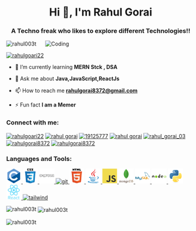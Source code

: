 

<h1 align="center">Hi 👋, I'm Rahul Gorai</h1>	
<h3 align="center">A Techno freak who likes to explore different Technologies!!</h3>	
<img align="right" alt="Coding" width="400" src="https://images.squarespace-cdn.com/content/v1/5769fc401b631bab1addb2ab/1541580611624-TE64QGKRJG8SWAIUS7NS/ke17ZwdGBToddI8pDm48kPoswlzjSVMM-SxOp7CV59BZw-zPPgdn4jUwVcJE1ZvWQUxwkmyExglNqGp0IvTJZamWLI2zvYWH8K3-s_4yszcp2ryTI0HqTOaaUohrI8PI6FXy8c9PWtBlqAVlUS5izpdcIXDZqDYvprRqZ29Pw0o/coding-freak.gif">	


<p align="left"> <img src="https://komarev.com/ghpvc/?username=rahul003t&label=Profile%20views&color=0e75b6&style=flat" alt="rahul003t" /> </p>	

<p align="left"> <a href="https://twitter.com/rahulgoari22" target="blank"><img src="https://img.shields.io/twitter/follow/rahulgoari22?logo=twitter&style=for-the-badge" alt="rahulgoari22" /></a> </p>	

- 🌱 I’m currently learning **MERN Stck , DSA**	

- 💬 Ask me about **Java,JavaScript,ReactJs**	

- 📫 How to reach me **rahulgorai8372@gmail.com**	

- ⚡ Fun fact **I am a Memer**	

<h3 align="left">Connect with me:</h3>	
<p align="left">	
<a href="https://twitter.com/rahulgoari22" target="blank"><img align="center" src="https://raw.githubusercontent.com/rahuldkjain/github-profile-readme-generator/master/src/images/icons/Social/twitter.svg" alt="rahulgoari22" height="30" width="40" /></a>	
<a href="https://linkedin.com/in/rahul gorai" target="blank"><img align="center" src="https://raw.githubusercontent.com/rahuldkjain/github-profile-readme-generator/master/src/images/icons/Social/linked-in-alt.svg" alt="rahul gorai" height="30" width="40" /></a>	
<a href="https://stackoverflow.com/users/19125777" target="blank"><img align="center" src="https://raw.githubusercontent.com/rahuldkjain/github-profile-readme-generator/master/src/images/icons/Social/stack-overflow.svg" alt="19125777" height="30" width="40" /></a>	
<a href="https://fb.com/rahul gorai" target="blank"><img align="center" src="https://raw.githubusercontent.com/rahuldkjain/github-profile-readme-generator/master/src/images/icons/Social/facebook.svg" alt="rahul gorai" height="30" width="40" /></a>	
<a href="https://instagram.com/rahul_gorai_03" target="blank"><img align="center" src="https://raw.githubusercontent.com/rahuldkjain/github-profile-readme-generator/master/src/images/icons/Social/instagram.svg" alt="rahul_gorai_03" height="30" width="40" /></a>	
<a href="https://www.leetcode.com/rahulgorai8372" target="blank"><img align="center" src="https://raw.githubusercontent.com/rahuldkjain/github-profile-readme-generator/master/src/images/icons/Social/leet-code.svg" alt="rahulgorai8372" height="30" width="40" /></a>	
<a href="https://auth.geeksforgeeks.org/user/rahulgorai8372" target="blank"><img align="center" src="https://raw.githubusercontent.com/rahuldkjain/github-profile-readme-generator/master/src/images/icons/Social/geeks-for-geeks.svg" alt="rahulgorai8372" height="30" width="40" /></a>	
</p>	

<h3 align="left">Languages and Tools:</h3>	
<p align="left"> <a href="https://www.cprogramming.com/" target="_blank" rel="noreferrer"> <img src="https://raw.githubusercontent.com/devicons/devicon/master/icons/c/c-original.svg" alt="c" width="40" height="40"/> </a> <a href="https://www.w3schools.com/css/" target="_blank" rel="noreferrer"> <img src="https://raw.githubusercontent.com/devicons/devicon/master/icons/css3/css3-original-wordmark.svg" alt="css3" width="40" height="40"/> </a> <a href="https://expressjs.com" target="_blank" rel="noreferrer"> <img src="https://raw.githubusercontent.com/devicons/devicon/master/icons/express/express-original-wordmark.svg" alt="express" width="40" height="40"/> </a> <a href="https://git-scm.com/" target="_blank" rel="noreferrer"> <img src="https://www.vectorlogo.zone/logos/git-scm/git-scm-icon.svg" alt="git" width="40" height="40"/> </a> <a href="https://www.w3.org/html/" target="_blank" rel="noreferrer"> <img src="https://raw.githubusercontent.com/devicons/devicon/master/icons/html5/html5-original-wordmark.svg" alt="html5" width="40" height="40"/> </a> <a href="https://www.java.com" target="_blank" rel="noreferrer"> <img src="https://raw.githubusercontent.com/devicons/devicon/master/icons/java/java-original.svg" alt="java" width="40" height="40"/> </a> <a href="https://developer.mozilla.org/en-US/docs/Web/JavaScript" target="_blank" rel="noreferrer"> <img src="https://raw.githubusercontent.com/devicons/devicon/master/icons/javascript/javascript-original.svg" alt="javascript" width="40" height="40"/> </a> <a href="https://www.mongodb.com/" target="_blank" rel="noreferrer"> <img src="https://raw.githubusercontent.com/devicons/devicon/master/icons/mongodb/mongodb-original-wordmark.svg" alt="mongodb" width="40" height="40"/> </a> <a href="https://www.mysql.com/" target="_blank" rel="noreferrer"> <img src="https://raw.githubusercontent.com/devicons/devicon/master/icons/mysql/mysql-original-wordmark.svg" alt="mysql" width="40" height="40"/> </a> <a href="https://nodejs.org" target="_blank" rel="noreferrer"> <img src="https://raw.githubusercontent.com/devicons/devicon/master/icons/nodejs/nodejs-original-wordmark.svg" alt="nodejs" width="40" height="40"/> </a> <a href="https://www.python.org" target="_blank" rel="noreferrer"> <img src="https://raw.githubusercontent.com/devicons/devicon/master/icons/python/python-original.svg" alt="python" width="40" height="40"/> </a> <a href="https://reactjs.org/" target="_blank" rel="noreferrer"> <img src="https://raw.githubusercontent.com/devicons/devicon/master/icons/react/react-original-wordmark.svg" alt="react" width="40" height="40"/> </a> <a href="https://tailwindcss.com/" target="_blank" rel="noreferrer"> <img src="https://www.vectorlogo.zone/logos/tailwindcss/tailwindcss-icon.svg" alt="tailwind" width="40" height="40"/> </a> </p>	

<p><img align="left" src="https://github-readme-stats.vercel.app/api/top-langs?username=rahul003t&show_icons=true&locale=en&layout=compact" alt="rahul003t" /></p>	

<p>&nbsp;<img align="center" src="https://github-readme-stats.vercel.app/api?username=rahul003t&show_icons=true&locale=en" alt="rahul003t" /></p>	

<p><img align="center" src="https://github-readme-streak-stats.herokuapp.com/?user=rahul003t&" alt="rahul003t" /></p>	

 

